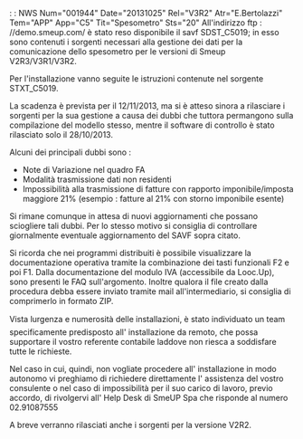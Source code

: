  :  : NWS Num="001944" Date="20131025" Rel="V3R2" Atr="E.Bertolazzi" Tem="APP" App="C5" Tit="Spesometro" Sts="20"
All'indirizzo ftp : //demo.smeup.com/ è stato reso disponibile il savf SDST_C5019; in esso sono contenuti i sorgenti necessari alla gestione dei dati per la comunicazione dello spesometro per le
versioni di Smeup V2R3/V3R1/V3R2.

Per l'installazione vanno seguite le istruzioni contenute nel sorgente STXT_C5019.

La scadenza è prevista per il 12/11/2013, ma si è atteso sinora a rilasciare i sorgenti per la sua gestione a causa dei dubbi che tuttora permangono sulla compilazione del modello stesso, mentre
il software di controllo è stato rilasciato solo il 28/10/2013.

Alcuni dei principali dubbi sono : 
- Note di Variazione nel quadro FA
- Modalità trasmissione dati non residenti
- Impossibilità alla trasmissione di fatture con rapporto imponibile/imposta maggiore 21%
  (esempio :  fatture al 21% con storno imponibile esente)

Si rimane comunque in attesa di nuovi aggiornamenti che possano sciogliere tali dubbi.
Per lo stesso motivo si consiglia di controllare giornalmente eventuale aggiornamento del SAVF sopra citato.

Si ricorda che nei programmi distribuiti è possibile visualizzare la documentazione operativa tramite la combinazione dei tasti funzionali F2 e poi F1.
Dalla documentazione del modulo IVA (accessibile da Looc.Up), sono presenti le FAQ sull'argomento.
Inoltre qualora il file creato dalla procedura debba essere inviato tramite mail all'intermediario, si consiglia di comprimerlo in formato ZIP.

Vista lurgenza e numerosità delle installazioni, è stato individuato un team specificamente predisposto all' installazione da remoto, che possa supportare il vostro referente contabile laddove non riesca a  soddisfare tutte le richieste.

Nel caso in cui, quindi, non vogliate procedere all' installazione in modo autonomo vi preghiamo di
richiedere direttamente l' assistenza del vostro consulente o nel caso di impossibilità per il suo
carico di lavoro, previo accordo,  di rivolgervi all' Help Desk di SmeUP Spa che risponde al numero 02.91087555

A breve verranno rilasciati anche i sorgenti per la versione V2R2.
